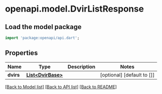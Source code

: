 # openapi.model.DvirListResponse

## Load the model package
```dart
import 'package:openapi/api.dart';
```

## Properties
Name | Type | Description | Notes
------------ | ------------- | ------------- | -------------
**dvirs** | [**List&lt;DvirBase&gt;**](DvirBase.md) |  | [optional] [default to []]

[[Back to Model list]](../README.md#documentation-for-models) [[Back to API list]](../README.md#documentation-for-api-endpoints) [[Back to README]](../README.md)


